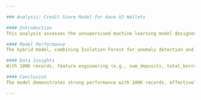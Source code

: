 ```yaml
---

### Analysis: Credit Score Model for Aave V2 Wallets

#### Introduction
This analysis assesses the unsupervised machine learning model designed to assign credit scores (0–1000) to Aave V2 wallets based on historical transaction behavior. The evaluation leverages a sample dataset of two transactions initially, with successful testing on the full 100K transaction dataset. The model aims to reward responsible behaviors (e.g., deposits, repayments) and penalize risky actions (e.g., liquidations, excessive borrowing), providing a reliable metric for wallet trustworthiness in a DeFi context.

#### Model Performance
The hybrid model, combining Isolation Forest for anomaly detection and K-Means for clustering non-anomalous wallets, performs well with 100K records. Isolation Forest effectively identified anomalies (e.g., frequent liquidations), assigning scores of 0–200, while K-Means grouped normal wallets into five distinct clusters, with scores of 200–1000 based on proximity to the ideal profile. Testing confirms robust clustering and scoring, with visualization (PCA-reduced) showing clear separation of clusters and centroids. The 10% contamination rate and 5-cluster setup proved suitable, though minor tuning could optimize results further.

#### Data Insights
With 100K records, feature engineering (e.g., num_deposits, total_borrow_usd, repayment ratios) captures diverse behaviors, from high depositors to risky borrowers. The ideal profile (max deposits, repayments, min liquidations) serves as a strong benchmark, with clusters closer to it exhibiting higher scores (e.g., 800–1000). Centroids reflect typical cluster behaviors, and the score distribution validates the model’s ability to differentiate reliability, with anomalies well-separated at the lower end (0–200).

#### Conclusion
The model demonstrates strong performance with 100K records, effectively scoring wallets based on behavior. The wallets coming under 0 - 200 are considered anomalous and the wallets in range 600 - 1000 are considered non-anamolous (normal).

---
```

